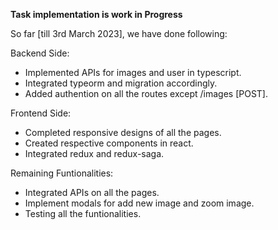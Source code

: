 **Task implementation is work in Progress**

So far [till 3rd March 2023], we have done following:

Backend Side:
- Implemented APIs for images and user in typescript.
- Integrated typeorm and migration accordingly.
- Added authention on all the routes except /images [POST].

Frontend Side:
- Completed responsive designs of all the pages.
- Created respective components in react.
- Integrated redux and redux-saga.

Remaining Funtionalities:
- Integrated APIs on all the pages.
- Implement modals for add new image and zoom image.
- Testing all the funtionalities.
